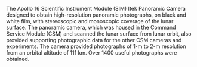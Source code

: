 The Apollo 16 Scientific Instrument Module (SIM) Itek Panoramic Camera designed to obtain high-resolution panoramic photographs, on black and white film, with stereoscopic and monoscopic coverage of the lunar surface. The panoramic camera, which was housed in the Command Service Module (CSM) and scanned the lunar surface from lunar orbit, also provided supporting photographic data for the other CSM cameras and experiments. The camera provided photographs of 1-m to 2-m resolution from an orbital altitude of 111 km. Over 1400 useful photographs were obtained.